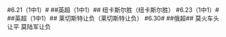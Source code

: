 #6.21（1中1）#
##英超（1中1）##
纽卡斯尔胜（纽卡斯尔胜）
#6.23（1中1）#
##英超（1中1）##
莱切斯特让负（莱切斯特让负）
#6.30#
##俄超##
莫火车头让平
莫陆军让负